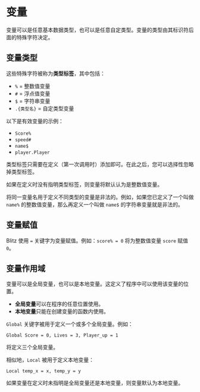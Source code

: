 # 变量

变量可以是任意基本数据类型，也可以是任意自定类型。变量的类型由其标识符后面的特殊字符决定。

## 变量类型

这些特殊字符被称为**类型标签**，其中包括：

* `%` = 整数值变量
* `#` = 浮点值变量
* `$` = 字符串变量
* `.{类型名}` = 自定类型变量

以下是有效变量的示例：

* `Score%`
* `speed#`
* `name$`
* `player.Player`

类型标签只需要在定义（第一次调用时）添加即可。在此之后，您可以选择性忽略掉类型标签。

如果在定义时没有指明类型标签，则变量将默认认为是整数值变量。

将同一变量名用于定义不同类型的变量是非法的。例如，如果您已定义了一个叫做 `name%` 的整数值变量，那么再定义一个叫做 `name$` 的字符串变量就是非法的。

## 变量赋值

Blitz 使用 `=` 关键字为变量赋值。例如：`score% = 0` 将为整数值变量 `score` 赋值 `0`。

## 变量作用域

变量可以是全局变量，也可以是本地变量。这定义了程序中可以使用该变量的位置。

* **全局变量**可以在程序的任意位置使用。
* **本地变量**只能在创建变量的函数内使用。

`Global` 关键字被用于定义一个或多个全局变量。例如：

```basic
Global Score = 0, Lives = 3, Player_up = 1
```

将定义三个全局变量。

相似地，`Local` 被用于定义本地变量：

```basic
Local temp_x = x, temp_y = y
```

如果变量在定义时未指明是全局变量还是本地变量，则变量默认为本地变量。
